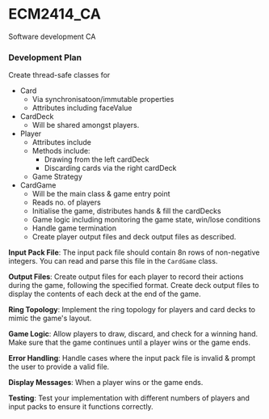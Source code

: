 # ECM2414_CA
Software development CA

### Development Plan
Create thread-safe classes for
- Card
    - Via synchronisatoon/immutable properties
    - Attributes including faceValue
- CardDeck
    - Will be shared amongst players.
- Player
    - Attributes include
    - Methods include:
      - Drawing from the left cardDeck
      - Discarding cards via the right cardDeck
    - Game Strategy 
- CardGame
    - Will be the main class & game entry point
    - Reads no. of players
    - Initialise the game, distributes hands & fill the cardDecks
    - Game logic including monitoring the game state, win/lose conditions
    - Handle game termination
    - Create player output files and deck output files as described.

**Input Pack File**:
The input pack file should contain 8n rows of non-negative integers. You can read and parse this file in the `CardGame` class.

**Output Files**:
Create output files for each player to record their actions during the game, following the specified format.
Create deck output files to display the contents of each deck at the end of the game.

**Ring Topology**:
Implement the ring topology for players and card decks to mimic the game's layout.

**Game Logic**:
Allow players to draw, discard, and check for a winning hand.
Make sure that the game continues until a player wins or the game ends.

**Error Handling**:
Handle cases where the input pack file is invalid & prompt the user to provide a valid file.

**Display Messages**:
When a player wins or the game ends.

**Testing**:
Test your implementation with different numbers of players and input packs to ensure it functions correctly.
